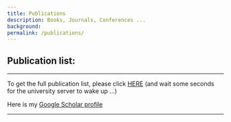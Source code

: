 ```yaml
---
title: Publications
description: Books, Journals, Conferences ...
background: 
permalink: /publications/
---
```


## Publication list:

---

To get the full publication list, please click [HERE](http://applications.umons.ac.be/webappspub/wsxmlpubs/getlist.aspx?matricule=530285&output=html&lang=en) (and wait some seconds for the university server to wake up ...)

Here is my [Google Scholar profile](https://scholar.google.com/citations?user=glHMu3AAAAAJ&hl=en) 

---
